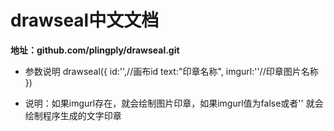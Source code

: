 

# drawseal中文文档

**地址：github.com/plingply/drawseal.git**

 * 参数说明
  drawseal({
      id:'',//画布id
      text:"印章名称",
      imgurl:''//印章图片名称
  })

  * 说明：如果imgurl存在，就会绘制图片印章，如果imgurl值为false或者'' 就会绘制程序生成的文字印章

